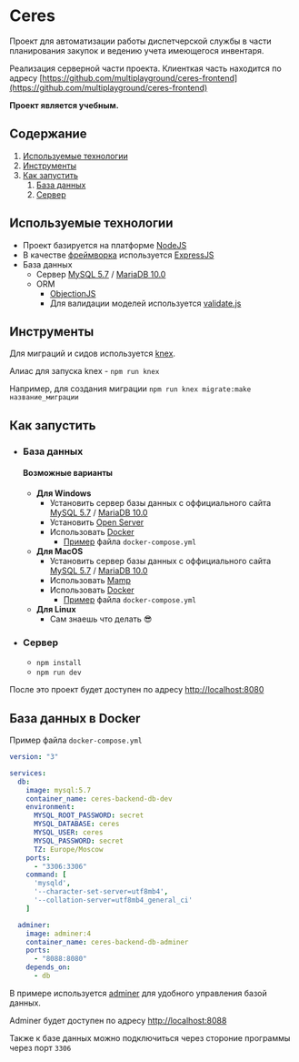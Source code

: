 # Ceres

Проект для автоматизации работы диспетчерской службы в части планирования закупок и ведению учета имеющегося инвентаря.

Реализация серверной части проекта. Клиенткая часть находится по адресу [https://github.com/multiplayground/ceres-frontend](https://github.com/multiplayground/ceres-frontend)

**Проект является учебным.**

## Содержание
1. [Используемые технологии](#используемые-технологии)
2. [Инструменты](#инструменты)
3. [Как запустить](#как-запустить)
    1. [База данных](#база-данных)
    2. [Сервер](#сервер)

## Используемые технологии
  - Проект базируется на платформе [NodeJS](https://nodejs.org)
  - В качестве [фреймворка](https://ru.wikipedia.org/wiki/%D0%A4%D1%80%D0%B5%D0%B9%D0%BC%D0%B2%D0%BE%D1%80%D0%BA) используется [ExpressJS](https://expressjs.com/)
  - База данных
    - Сервер [MySQL 5.7](https://www.mysql.com/) / [MariaDB 10.0](https://mariadb.org/)
    - ORM
      - [ObjectionJS](https://vincit.github.io/objection.js/)
      - Для валидации моделей используется [validate.js](https://validatejs.org/)

## Инструменты
Для миграций и сидов используется [knex](http://knexjs.org/#Migrations-make).

Алиас для запуска knex - ```npm run knex```

Например, для создания миграции ```npm run knex migrate:make название_миграции```

## Как запустить
- ### База данных

  #### Возможные варианты

    - **Для Windows**
      - Установить сервер базы данных с оффициального сайта [MySQL 5.7](https://www.mysql.com/) / [MariaDB 10.0](https://mariadb.org/)
      - Установить [Open Server](https://ospanel.io/)
      - Использовать [Docker](https://www.docker.com/)
        - [Пример](#база-данных-в-docker) файла ```docker-compose.yml```
    - **Для MacOS**
      - Установить сервер базы данных с оффициального сайта [MySQL 5.7](https://www.mysql.com/) / [MariaDB 10.0](https://mariadb.org/)
      - Использовать [Mamp](https://www.mamp.info/en)
      - Использовать [Docker](https://www.docker.com/)
        - [Пример](#база-данных-в-docker) файла ```docker-compose.yml```
    - **Для Linux**
      - Сам знаешь что делать 😎

- ### Сервер
  - ```npm install```
  - ```npm run dev```

После это проект будет доступен по адресу [http://localhost:8080](http://localhost:8080)

## База данных в Docker
Пример файла ```docker-compose.yml```

```yaml
version: "3"

services:
  db:
    image: mysql:5.7
    container_name: ceres-backend-db-dev
    environment:
      MYSQL_ROOT_PASSWORD: secret
      MYSQL_DATABASE: ceres
      MYSQL_USER: ceres
      MYSQL_PASSWORD: secret
      TZ: Europe/Moscow
    ports:
      - "3306:3306"
    command: [
      'mysqld',
      '--character-set-server=utf8mb4',
      '--collation-server=utf8mb4_general_ci'
    ]

  adminer:
    image: adminer:4
    container_name: ceres-backend-db-adminer
    ports:
      - "8088:8080"
    depends_on:
      - db
```

В примере используется [adminer](https://www.adminer.org/) для удобного управления базой данных.

Adminer будет доступен по адресу [http://localhost:8088](http://localhost:8088)

Также к базе данных можно подключиться через стороние программы через порт ```3306```
